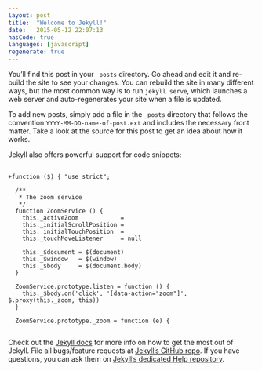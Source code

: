 ```yaml
---
layout: post
title:  "Welcome to Jekyll!"
date:   2015-05-12 22:07:13
hasCode: true
languages: [javascript]
regenerate: true
---
```

You’ll find this post in your `_posts` directory. Go ahead and edit it and re-build the site to see your changes. You can rebuild the site in many different ways, but the most common way is to run `jekyll serve`, which launches a web server and auto-regenerates your site when a file is updated.

To add new posts, simply add a file in the `_posts` directory that follows the convention `YYYY-MM-DD-name-of-post.ext` and includes the necessary front matter. Take a look at the source for this post to get an idea about how it works.

Jekyll also offers powerful support for code snippets:

<pre data-language="javascript">
	<code data-language="javascript">							
+function ($) { "use strict";

  /**
   * The zoom service
   */
  function ZoomService () {
    this._activeZoom            =
    this._initialScrollPosition =
    this._initialTouchPosition  =
    this._touchMoveListener     = null

    this._$document = $(document)
    this._$window   = $(window)
    this._$body     = $(document.body)
  }

  ZoomService.prototype.listen = function () {
    this._$body.on('click', '[data-action="zoom"]', $.proxy(this._zoom, this))
  }

  ZoomService.prototype._zoom = function (e) {
	</code>
</pre>

Check out the [Jekyll docs][jekyll-docs] for more info on how to get the most out of Jekyll. File all bugs/feature requests at [Jekyll’s GitHub repo][jekyll-gh]. If you have questions, you can ask them on [Jekyll’s dedicated Help repository][jekyll-help].

[jekyll-docs]: http://jekyllrb.com/docs/home
[jekyll-gh]:   https://github.com/jekyll/jekyll
[jekyll-help]: https://github.com/jekyll/jekyll-help

